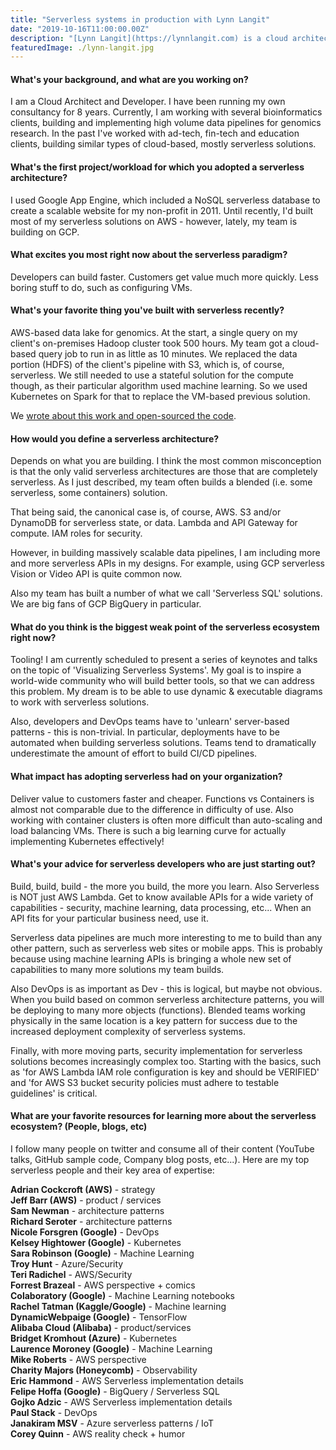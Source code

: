 ```yaml
---
title: "Serverless systems in production with Lynn Langit"
date: "2019-10-16T11:00:00.00Z"
description: "[Lynn Langit](https://lynnlangit.com) is a cloud architect who codes, building efficient serverless or container-based bioinformatics cloud data pipelines world-wide."
featuredImage: ./lynn-langit.jpg
---
```


#### What's your background, and what are you working on?  

I am a Cloud Architect and Developer. I have been running my own consultancy for 8 years.  Currently, I am working with several bioinformatics clients, building and implementing high volume data pipelines for genomics research.  In the past I've worked with ad-tech, fin-tech and education clients, building similar types of cloud-based, mostly serverless solutions.

#### What's the first project/workload for which you adopted a serverless architecture?

I used Google App Engine, which included a NoSQL serverless database to create a scalable website for my non-profit in 2011.  Until recently, I'd built most of my serverless solutions on AWS - however, lately, my team is building on GCP.

#### What excites you most right now about the serverless paradigm?

Developers can build faster.  Customers get value much more quickly.  Less boring stuff to do, such as configuring VMs.

#### What's your favorite thing you've built with serverless recently?

AWS-based data lake for genomics.  At the start, a single query on my client's on-premises Hadoop cluster took 500 hours. My team got a cloud-based query job to run in as little as 10 minutes.  We replaced the data portion (HDFS) of the client's pipeline with S3, which is, of course, serverless. We still needed to use a stateful solution for the compute though, as their particular algorithm used machine learning.  So we used Kubernetes on Spark for that to replace the VM-based previous solution.  

We [wrote about this work and open-sourced the code](https://medium.com/@lynnlangit/scaling-custom-machine-learning-on-aws-part-3-kubernetes-5427d96f825b).

#### How would you define a serverless architecture?

Depends on what you are building.  I think the most common misconception is that the only valid serverless architectures are those that are completely serverless.  As I just described, my team often builds a blended (i.e. some serverless, some containers) solution.  

That being said, the canonical case is, of course, AWS.  S3 and/or DynamoDB for serverless state, or data. Lambda and API Gateway for compute.  IAM roles for security.

However, in building massively scalable data pipelines, I am including more and more serverless APIs in my designs. For example, using GCP serverless Vision or Video API is quite common now.

Also my team has built a number of what we call 'Serverless SQL' solutions.  We are big fans of GCP BigQuery in particular.

#### What do you think is the biggest weak point of the serverless ecosystem right now?

Tooling!  I am currently scheduled to present a series of keynotes and talks on the topic of 'Visualizing Serverless Systems'.  My goal is to inspire a world-wide community who will build better tools, so that we can address this problem. My dream is to be able to use dynamic & executable diagrams to work with serverless solutions.

Also, developers and DevOps teams have to 'unlearn' server-based patterns - this is non-trivial.  In particular, deployments have to be automated when building serverless solutions. Teams tend to dramatically underestimate the amount of effort to build CI/CD pipelines.

#### What impact has adopting serverless had on your organization?

Deliver value to customers faster and cheaper.  Functions vs Containers is almost not comparable due to the difference in difficulty of use.  Also working with container clusters is often more difficult than auto-scaling and load balancing VMs.  There is such a big learning curve for actually implementing Kubernetes effectively!

#### What's your advice for serverless developers who are just starting out?

Build, build, build - the more you build, the more you learn.  Also Serverless is NOT just AWS Lambda. Get to know available APIs for a wide variety of capabilities - security, machine learning, data processing, etc...  When an API fits for your particular business need, use it. 

Serverless data pipelines are much more interesting to me to build than any other pattern, such as serverless web sites or mobile apps. This is probably because using machine learning APIs is bringing a whole new set of capabilities to many more solutions my team builds.

Also DevOps is as important as Dev - this is logical, but maybe not obvious. When you build based on common serverless architecture patterns, you will be deploying to many more objects (functions).  Blended teams working physically in the same location is a key pattern for success due to the increased deployment complexity of serverless systems.  

Finally, with more moving parts, security implementation for serverless solutions becomes increasingly complex too.  Starting with the basics, such as 'for AWS Lambda IAM role configuration is key and should be VERIFIED' and 'for AWS S3 bucket security policies must adhere to testable guidelines' is critical.

#### What are your favorite resources for learning more about the serverless ecosystem? (People, blogs, etc)

I follow many people on twitter and consume all of their content (YouTube talks, GitHub sample code, Company blog posts, etc...). Here are my top serverless people and their key area of expertise:

**Adrian Cockcroft (AWS)** - strategy  
**Jeff Barr (AWS)** - product / services  
**Sam Newman** - architecture patterns  
**Richard Seroter** - architecture patterns  
**Nicole Forsgren (Google)** - DevOps  
**Kelsey Hightower (Google)** - Kubernetes  
**Sara Robinson (Google)** - Machine Learning  
**Troy Hunt** - Azure/Security  
**Teri Radichel** - AWS/Security  
**Forrest Brazeal** - AWS perspective + comics  
**Colaboratory (Google)** - Machine Learning notebooks  
**Rachel Tatman (Kaggle/Google)** - Machine learning  
**DynamicWebpaige (Google)** - TensorFlow  
**Alibaba Cloud (Alibaba)** - product/services  
**Bridget Kromhout (Azure)** - Kubernetes  
**Laurence Moroney (Google)** - Machine Learning  
**Mike Roberts** - AWS perspective  
**Charity Majors (Honeycomb)** - Observability  
**Eric Hammond** - AWS Serverless implementation details  
**Felipe Hoffa (Google)** - BigQuery / Serverless SQL  
**Gojko Adzic** - AWS Serverless implementation details  
**Paul Stack** - DevOps  
**Janakiram MSV** - Azure serverless patterns / IoT  
**Corey Quinn** - AWS reality check + humor   
